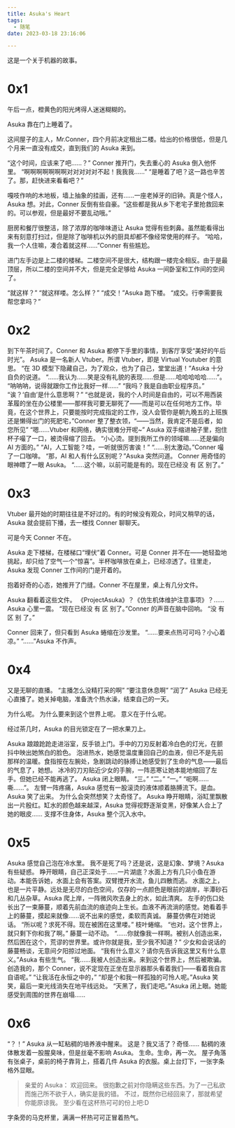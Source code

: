 ```yaml
---
title: Asuka's Heart
tags:
  - 随笔
date: 2023-03-18 23:16:06

---
```


这是一个关于机器的故事。
<!--more-->

# 0x1

午后一点，橙黄色的阳光烤得人迷迷糊糊的。

Asuka 靠在门上睡着了。

这间屋子的主人，Mr.Conner，四个月前决定租出二楼。给出的价格很低，但是几个月来一直没有成交，直到我们的 Asuka 来到。

“这个时间，应该来了吧......？”
Conner 推开门，失去重心的 Asuka 倒入他怀里。
“啊啊啊啊啊啊啊对对对对对不起！我我我......”
“是睡着了吧？这一路也辛苦了。那，赶快进来看看吧？”

嘎吱作响的木地板，墙上抽象的挂画，还有......一座老掉牙的旧钟。真是个怪人，Asuka 想。对此，Conner 反倒有些自豪。“这些都是我从乡下老宅子里抢救回来的。可以参观，但是最好不要乱动哦。”

厨房和餐厅很整洁，除了浓厚的咖啡味道让 Asuka 觉得有些刺鼻。虽然能看得出来有刻意打扫过，但是除了咖啡机以外的厨具却都不像经常使用的样子。
“哈哈，我一个人住嘛，凑合着就这样......”Conner 有些尴尬。

进门左手边是上二楼的楼梯。二楼空间不是很大，结构跟一楼完全相反。由于是最顶层，所以二楼的空间并不大，但是完全足够给 Asuka 一间卧室和工作间的空间了。

“就这样？”
“就这样喽。怎么样？”
“成交！”Asuka 跑下楼。
“成交。行李需要我帮您拿吗？”

# 0x2

到下午茶时间了。Conner 和 Asuka 都停下手里的事情，到客厅享受“美好的午后时光”。
Asuka 是一名新人 Vtuber。所谓 Vtuber，即是 Virtual Youtuber 的意思。
“在 3D 模型下隐藏自己，为了观众，也为了自己，堂堂出道！”Asuka 十分自负的说道。
“......我认为......笑是没有礼貌的表现......但是......哈哈哈哈哈......”。
“呐呐呐，说得就跟你工作比我好一样......”
“我吗？我是自由职业程序员。”
“诶？‘自由’是什么意思啊？”
“也就是说，我的个人时间是自由的，可以不用西装革履的坐在办公楼里——那样我可要无聊死了——而是可以在任何地方工作。毕竟，在这个世界上，只要能按时完成指定的工作，没人会管你是朝九晚五的上班族还是懒得出门的死肥宅，”Conner 整了整衣领，“——当然，我肯定不是后者，如您所见”
“嗯......Vtuber 和网络，确实很难分开呢~”
Asuka 双手缩进袖子里，抱住杯子嘬了一口，被烫得缩了回去。
“小心烫。提到我所工作的领域嘛......还是偏向 AI 方面的。”
“AI，人工智能？哇，一听就很厉害诶！”
“......别太激动。”Conner 嘬了一口咖啡。
“那，AI 和人有什么区别呢？”Asuka 突然问道。
Conner 用奇怪的眼神瞟了一眼 Asuka。
“......这个嘛，以前可能是有的。现在已经没 有 区 别了。”

# 0x3

Vtuber 最开始的时期往往是不好过的。有的时候没有观众，时间又稍早的话，Asuka 就会提前下播，去一楼找 Conner 聊聊天。

可是今天 Conner 不在。

Asuka 走下楼梯，在楼梯口“埋伏”着 Conner。可是 Conner 并不在——她轻盈地挑起，却只给了空气一个“惊喜”。半杯咖啡放在桌上，已经凉透了。往里走，Asuka 发现 Conner 工作间的门是开着的。

抱着好奇的心态，她推开了门缝。Conner 不在屋里，桌上有几分文件。

Asuka 翻看着这些文件。
《ProjectAsuka》？《仿生机体维护注意事项》？......
Asuka 心里一震。
“现在已经没 有 区 别了。”Conner 的声音在脑中回响。
“没 有 区 别 了。”

Conner 回来了，但只看到 Asuka 蜷缩在沙发里。
“......要来点热可可吗？小心着凉。”
“......”Asuka 不作声。

# 0x4

又是无聊的直播。
“主播怎么没精打采的啊”
“要注意休息啊”
“润了”
Asuka 已经无心直播了。她关掉电脑，准备洗个热水澡，结束自己的一天。

为什么呢。
为什么要来到这个世界上呢。
意义在于什么呢。

经过茶几时，Asuka 的目光锁定在了一把水果刀上。

Asuka 踉踉跄跄走进浴室，反手锁上门。手中的刀刃反射着冷白色的灯光，在颤抖中映出她煞白的脸色。
泡进热水，她感觉温度重回自己的血液，但已不是先前那样的温暖。食指按在左腕处，急剧跳动的脉搏让她感受到了生命的气息——最后的气息了，她想。
冰冷的刀刃贴近少女的手腕，一阵恶寒让她本能地缩回了左手。但她已经不能再逃了。
Asuka 闭上眼睛。
“三。”
“二。”
“一。”
“呃啊......嘶......”。
左臂一阵疼痛，Asuka 感觉有一股滚烫的液体顺着胳膊流下。是血。Asuka 笑了出来。
为什么会突然想笑？太奇怪了。
Asuka 睁开眼睛，浴缸里飘散出一片殷红。缸水的颜色越来越深，Asuka 觉得视野逐渐变黑，好像某人合上了她的眼皮......
支撑不住身体，Asuka 整个沉入水中。

# 0x5

Asuka 感觉自己泡在冷水里。
我不是死了吗？还是说，这是幻象、梦境？Asuka 有些疑惑。
睁开眼睛，自己正深处于......一片湖底？水面上方有几只小鱼在游动。本能告诉她，水面上会有答案。双臂搅开水流，鱼儿四散而逃。
水面之上，也是一片平静。远处是无尽的白色空间，仅存的一点颜色是眼前的湖岸，半潭砂石和几丛杂草。Asuka 爬上岸，一阵微风吹去身上的水，如此清爽。
左手的伤口处长出了一束藤蔓，顺着先前血流的痕迹向上生长。血液不再流淌的感觉。她看着手上的藤蔓，摸起来就像......说不出来的感觉，柔软而真诚。
藤蔓仿佛在对她说话。
“所以呢？求死不得。现在被困在这里喽。”
枝叶蜷缩。
“也对。这个世界上，就只剩下你和我了啊。”
藤蔓一动不动。
“......你就像我一样啊。被别人创造出来，然后困在这个，荒谬的世界里。或许你就是我，至少我不知道？”
少女和会说话的藤蔓畅谈，无意间夕阳掠过地面。
“我有什么意义？请你先告诉我这里又有什么意义。”Asuka 有些生气。
“我......我被人创造出来。来到这个世界上，然后被欺骗。创造我的，那个 Conner，说不定现在正坐在显示器那头看着我们——看着我自言自语呢。”
“让我活在永恒之中的，”
“却是个和我一样孤独的可怜人呢。”Asuka 笑笑，最后一束光线消失在地平线远处。
“天黑了，我们走吧。”Asuka 闭上眼。她能感受到周围的世界在崩塌......

# 0x6

“？！”
Asuka 从一缸粘稠的培养液中醒来。
这是？我又活了？奇怪......
黏稠的液体散发着一股腥臭味，但是丝毫不影响 Asuka。
生命。生命，再一次。
屋子角落有张桌子，桌前的椅子靠背上，搭着几件 Asuka 的衣服。桌上台灯下，一张字条格外显眼。

> 亲爱的 Asuka：
> 欢迎回来。
> 很抱歉之前对你隐瞒这些东西。为了一己私欲而施己所不欲于人，确实是我的错。
> 不过，既然你已经回来了，那就希望你能原谅我。
> 至少看在这杯热可可的份上吧:D

字条旁的马克杯里，满满一杯热可可正冒着热气。
